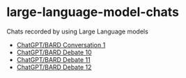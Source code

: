 # large-language-model-chats
Chats recorded by using Large Language models

- [ChatGPT/BARD Conversation 1](./chatgpt-bard-1.md)
- [ChatGPT/BARD Debate 10](./chatgpt-bard-10.md)
- [ChatGPT/BARD Debate 11](./chatgpt-bard-11.md)
- [ChatGPT/BARD Debate 12](./chatgpt-bard-12.md)

